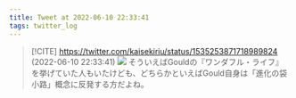 ```yaml
---
title: Tweet at 2022-06-10 22:33:41
tags: twitter_log
---
```


> [!CITE] https://twitter.com/kaisekiriu/status/1535253871718989824 (2022-06-10 22:33:41)
> ![](https://twitter.com/kaisekiriu/status/1535253871718989824)
> そういえばGouldの『ワンダフル・ライフ』を挙げていた人もいたけども、どちらかといえばGould自身は「進化の袋小路」概念に反発する方だよね。
